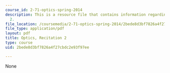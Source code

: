```yaml
---
course_id: 2-71-optics-spring-2014
description: This is a resource file that contains information regarding reciatation
  2.
file_location: /coursemedia/2-71-optics-spring-2014/2bede8d3bf7826a4f27cbdc2e93f97ee_MIT2_71S14_Rec2.pdf
file_type: application/pdf
layout: pdf
title: Optics, Recitation 2
type: course
uid: 2bede8d3bf7826a4f27cbdc2e93f97ee

---
```

None